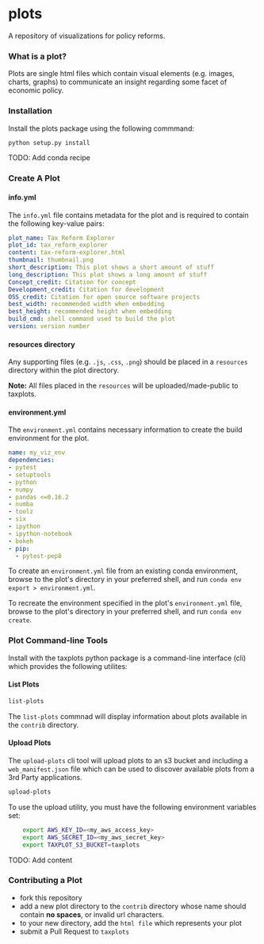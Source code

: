 # plots

A repository of visualizations for policy reforms.

### What is a plot?

Plots are single html files which contain visual elements (e.g. images, charts, graphs) to communicate an insight regarding some facet of economic policy.

### Installation

Install the plots package using the following commmand:

```bash
python setup.py install
```

TODO: Add conda recipe

### Create A Plot
#### info.yml
The `info.yml` file contains metadata for the plot and is required to contain the following key-value pairs:

```yml
plot_name: Tax Reform Explorer
plot_id: tax_reform_explorer
content: tax-reform-explorer.html
thumbnail: thumbnail.png
short_description: This plot shows a short amount of stuff
long_description: This plot shows a long amount of stuff
Concept_credit: Citation for concept
Development_credit: Citation for development
OSS_credit: Citation for open source software projects
best_width: recommended width when embedding
best_height: recommended height when embedding
build_cmd: shell command used to build the plot
version: version number
```

#### resources directory
Any supporting files (e.g. `.js`, `.css`, `.png`) should be placed in a `resources` directory within the plot directory. 

**Note:** All files placed in the `resources` will be uploaded/made-public to taxplots.

#### environment.yml
The `environment.yml` contains necessary information to create the build environment for the plot. 

```yml
name: my_viz_env
dependencies:
- pytest
- setuptools
- python
- numpy
- pandas <=0.16.2
- numba
- toolz
- six
- ipython
- ipython-notebook
- bokeh
- pip:
  - pytest-pep8
```

To create an `environment.yml` file from an existing conda environment, browse to the plot's directory in your preferred shell, and run `conda env export > environment.yml`.

To recreate the environment specified in the plot's `environment.yml` file, browse to the plot's directory in your preferred shell, and run `conda env create`.

### Plot Command-line Tools
Install with the taxplots python package is a command-line interface (cli) which provides the following utilites:

#### List Plots
```bash
list-plots
```

The `list-plots` commnad will display information about plots available in the `contrib` directory.


#### Upload Plots

The `upload-plots` cli tool will upload plots to an s3 bucket and including a `web_manifest.json` file which can be used to discover available plots from a 3rd Party applications.

```bash
upload-plots
```

To use the upload utility, you must have the following environment variables set:

```bash
    export AWS_KEY_ID=<my_aws_access_key>
    export AWS_SECRET_ID=<my_aws_secret_key>
    export TAXPLOT_S3_BUCKET=taxplots
```

TODO: Add content

### Contributing a Plot
- fork this repository
- add a new plot directory to the `contrib` directory whose name should contain **no spaces**, or invalid url characters.
- to your new directory, add the `html file` which represents your plot
- submit a Pull Request to `taxplots`
